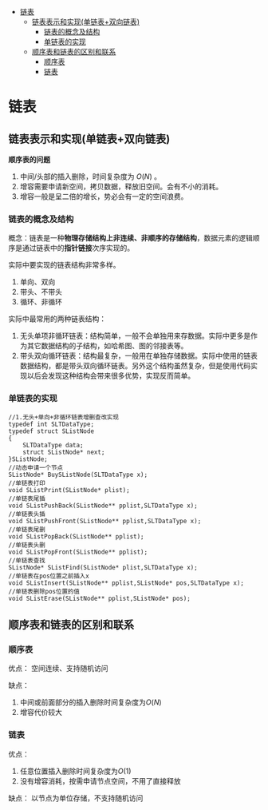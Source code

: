 - [链表](#链表)
  - [链表表示和实现(单链表+双向链表)](#链表表示和实现单链表双向链表)
    - [链表的概念及结构](#链表的概念及结构)
    - [单链表的实现](#单链表的实现)
  - [顺序表和链表的区别和联系](#顺序表和链表的区别和联系)
    - [顺序表](#顺序表)
    - [链表](#链表-1)

# 链表

## 链表表示和实现(单链表+双向链表)

**顺序表的问题**

1. 中间/头部的插入删除，时间复杂度为 $O(N)$ 。
2. 增容需要申请新空间，拷贝数据，释放旧空间。会有不小的消耗。
3. 增容一般是呈二倍的增长，势必会有一定的空间浪费。

### 链表的概念及结构

概念：链表是一种**物理存储结构上非连续、非顺序的存储结构**，数据元素的逻辑顺序是通过链表中的**指针链接**次序实现的。

实际中要实现的链表结构非常多样。

1. 单向、双向
2. 带头、不带头
3. 循环、非循环

实际中最常用的两种链表结构：

1. 无头单项非循环链表：结构简单，一般不会单独用来存数据。实际中更多是作为其它数据结构的子结构，如哈希图、图的邻接表等。
2. 带头双向循环链表：结构最复杂，一般用在单独存储数据。实际中使用的链表数据结构，都是带头双向循环链表。另外这个结构虽然复杂，但是使用代码实现以后会发现这种结构会带来很多优势，实现反而简单。

### 单链表的实现

```C{.line-numbers}
//1.无头+单向+非循环链表增删查改实现
typedef int SLTDataType;
typedef struct SListNode
{
    SLTDataType data;
    struct SListNode* next;
}SListNode;
//动态申请一个节点
SListNode* BuySListNode(SLTDataType x);
//单链表打印
void SListPrint(SListNode* plist);
//单链表尾插
void SListPushBack(SListNode** pplist,SLTDataType x);
//单链表头插
void SListPushFront(SListNode** pplist,SLTDataType x);
//单链表尾删
void SListPopBack(SListNode** pplist);
//单链表头删
void SListPopFront(SListNode** pplist);
//单链表查找
SListNode* SListFind(SListNode* plist,SLTDataType x);
//单链表在pos位置之前插入x
void SListInsert(SListNode** pplist,SListNode* pos,SLTDataType x);
//单链表删除pos位置的值
void SListErase(SListNode** pplist,SListNode* pos);
```

## 顺序表和链表的区别和联系

### 顺序表

优点：
空间连续、支持随机访问

缺点：
1. 中间或前面部分的插入删除时间复杂度为$O(N)$
2. 增容代价较大

### 链表

优点：
1. 任意位置插入删除时间复杂度为$O(1)$
2. 没有增容消耗，按需申请节点空间，不用了直接释放

缺点：
以节点为单位存储，不支持随机访问
